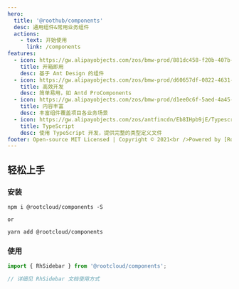```yaml
---
hero:
  title: '@roothub/components'
  desc: 通用组件&常用业务组件
  actions:
    - text: 开始使用
      link: /components
features:
  - icon: https://gw.alipayobjects.com/zos/bmw-prod/881dc458-f20b-407b-947a-95104b5ec82b/k79dm8ih_w144_h144.png
    title: 开箱即用
    desc: 基于 Ant Design 的组件
  - icon: https://gw.alipayobjects.com/zos/bmw-prod/d60657df-0822-4631-9d7c-e7a869c2f21c/k79dmz3q_w126_h126.png
    title: 高效开发
    desc: 简单易用，如 Antd ProComponents
  - icon: https://gw.alipayobjects.com/zos/bmw-prod/d1ee0c6f-5aed-4a45-a507-339a4bfe076c/k7bjsocq_w144_h144.png
    title: 内容丰富
    desc: 丰富组件覆盖项目各业务场景
  - icon: https://gw.alipayobjects.com/zos/antfincdn/Eb8IHpb9jE/Typescript_logo_2020.svg
    title: TypeScript
    desc: 使用 TypeScript 开发，提供完整的类型定义文件
footer: Open-source MIT Licensed | Copyright © 2021<br />Powered by [RootHub](https://github.com/RootLinkFE)
---
```


## 轻松上手

### 安装

```shell
npm i @rootcloud/components -S

or

yarn add @rootcloud/components

```

### 使用

```ts
import { RhSidebar } from '@rootcloud/components';

// 详细见 RhSidebar 文档使用方式
```
